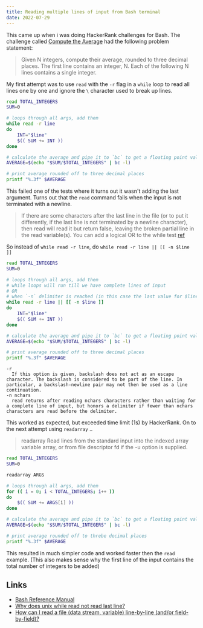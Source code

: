 ```yaml
---
title: Reading multiple lines of input from Bash terminal
date: 2022-07-29
---
```


This came up when i was doing HackerRank challenges for Bash. The challenge called [Compute the Average](https://www.hackerrank.com/challenges/bash-tutorials---compute-the-average/problem?isFullScreen=true) had the following problem statement:

> Given N integers, compute their average, rounded to three decimal places.
> The first line contains an integer, N.
> Each of the following N lines contains a single integer.

My first attempt was to use `read` with the `-r` flag in a `while` loop to read all lines one by one and ignore the `\` character used to break up lines.

```bash
read TOTAL_INTEGERS
SUM=0

# loops through all args, add them
while read -r line
do
    INT="$line"
    $(( SUM += INT ))
done

# calculate the average and pipe it to `bc` to get a floating point value
AVERAGE=$(echo "$SUM/$TOTAL_INTEGERS" | bc -l)

# print average rounded off to three decimal places
printf "%.3f" $AVERAGE
```

This failed one of the tests where it turns out it wasn't adding the last argument. Turns out that the `read` command fails when the input is not terminated with a newline.

> If there are some characters after the last line in the file (or to put it differently, if the last line is not terminated by a newline character), then read will read it but return false, leaving the broken partial line in the read variable(s). You can add a logical OR to the while test [ref]()

So instead of `while read -r line`, do `while read -r line || [[ -n $line ]]`

```bash
read TOTAL_INTEGERS
SUM=0

# loops through all args, add them
# while loops will run till we have complete lines of input
# OR 
# when `-n` delimiter is reached (in this case the last value for $line) 
while read -r line || [[ -n $line ]]
do
    INT="$line"
    $(( SUM += INT ))
done

# calculate the average and pipe it to `bc` to get a floating point value
AVERAGE=$(echo "$SUM/$TOTAL_INTEGERS" | bc -l)

# print average rounded off to three decimal places
printf "%.3f" $AVERAGE
```

```
-r
  If this option is given, backslash does not act as an escape character. The backslash is considered to be part of the line. In particular, a backslash-newline pair may not then be used as a line continuation.
-n nchars
  read returns after reading nchars characters rather than waiting for a complete line of input, but honors a delimiter if fewer than nchars characters are read before the delimiter.
```

This worked as expected, but exceeded time limit (1s) by HackerRank. On to the next attempt using `readarray` .. 

> readarray
> Read lines from the standard input into the indexed array variable array, or from file descriptor fd if the -u option is supplied.


```bash
read TOTAL_INTEGERS
SUM=0

readarray ARGS

# loops through all args, add them
for (( i = 0; i < TOTAL_INTEGERS; i++ ))
do 
    $(( SUM += ARGS[i] ))
done

# calculate the average and pipe it to `bc` to get a floating point value
AVERAGE=$(echo "$SUM/$TOTAL_INTEGERS" | bc -l)

# print average rounded off to threbe decimal places
printf "%.3f" $AVERAGE
```

This resulted in much simpler code and worked faster then the `read` example. (This also makes sense why the first line of the input contains the total number of integers to be added)

Links
---

- [Bash Reference Manual](https://www.gnu.org/software/bash/manual/bash.html)
- [Why does unix while read not read last line?](https://stackoverflow.com/a/20010785/890814)
- [How can I read a file (data stream, variable) line-by-line (and/or field-by-field)?](http://mywiki.wooledge.org/BashFAQ/001)